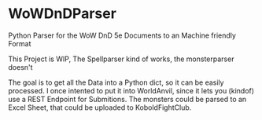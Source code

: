 # WoWDnDParser
Python Parser for the WoW DnD 5e Documents to an Machine friendly Format

This Project is WIP, The Spellparser kind of works, the monsterparser doesn't

The goal is to get all the Data into a Python dict, so it can be easily processed.
I once intented to put it into WorldAnvil, since it lets you (kindof) use a REST Endpoint for Submitions.
The monsters could be parsed to an Excel Sheet, that could be uploaded to KoboldFightClub.
